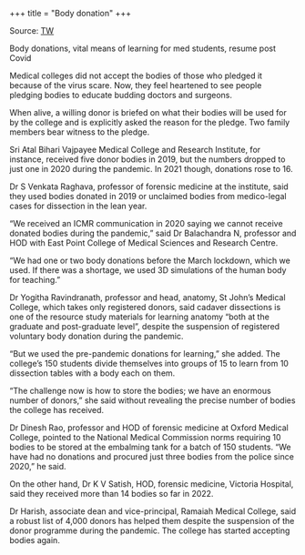 +++
title = "Body donation"
+++

Source: [TW](https://www.deccanherald.com/india/karnataka/bengaluru/body-donations-vital-means-of-learning-for-med-students-resume-post-covid-1084265.html)

Body donations, vital means of learning for med students, resume post Covid


Medical colleges did not accept the bodies of those who pledged it because of the virus scare. Now, they feel heartened to see people pledging bodies to educate budding doctors and surgeons.

When alive, a willing donor is briefed on what their bodies will be used for by the college and is explicitly asked the reason for the pledge. Two family members bear witness to the pledge.

Sri Atal Bihari Vajpayee Medical College and Research Institute, for instance, received five donor bodies in 2019, but the numbers dropped to just one in 2020 during the pandemic. In 2021 though, donations rose to 16.

Dr S Venkata Raghava, professor of forensic medicine at the institute, said they used bodies donated in 2019 or unclaimed bodies from medico-legal cases for dissection in the lean year.

“We received an ICMR communication in 2020 saying we cannot receive donated bodies during the pandemic,” said Dr Balachandra N, professor and HOD with East Point College
of Medical Sciences and Research Centre.

“We had one or two body donations before the March lockdown, which we used. If there was a shortage, we used 3D simulations of the human body for teaching.”

Dr Yogitha Ravindranath, professor and head, anatomy, St John’s Medical College, which takes only registered donors, said cadaver dissections is one of the resource study materials for learning anatomy “both at the graduate and post-graduate level”, despite the suspension of registered voluntary body donation during the pandemic.

“But we used the pre-pandemic donations for learning,” she added. The college’s 150 students divide themselves into groups of 15 to learn from 10 dissection tables with a body each on them.

“The challenge now is how to store the bodies; we have an enormous number of donors,” she said without revealing the precise number of bodies the college has received.

Dr Dinesh Rao, professor and HOD of forensic medicine at Oxford Medical College, pointed to the National Medical Commission norms requiring 10 bodies to be stored at the embalming tank for a batch of 150 students. “We have had no donations and procured just three bodies from the police since 2020,” he said.

On the other hand, Dr K V Satish, HOD, forensic medicine, Victoria Hospital, said they received more than 14 bodies so far in 2022.

Dr Harish, associate dean and vice-principal, Ramaiah Medical College, said a robust list of 4,000 donors has helped them despite the suspension of the donor programme during the pandemic. The college has started accepting bodies again.


